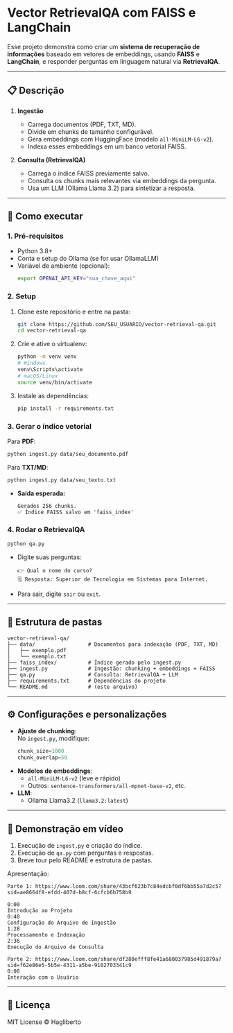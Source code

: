 # Vector RetrievalQA com FAISS e LangChain

Esse projeto demonstra como criar um **sistema de recuperação de informações** baseado em vetores de embeddings, usando **FAISS** e **LangChain**, e responder perguntas em linguagem natural via **RetrievalQA**.

---

## 📋 Descrição

1. **Ingestão**  
   - Carrega documentos (PDF, TXT, MD).  
   - Divide em chunks de tamanho configurável.  
   - Gera embeddings com HuggingFace (modelo `all-MiniLM-L6-v2`).  
   - Indexa esses embeddings em um banco vetorial FAISS.

2. **Consulta (RetrievalQA)**  
   - Carrega o índice FAISS previamente salvo.  
   - Consulta os chunks mais relevantes via embeddings da pergunta.  
   - Usa um LLM (Ollama Llama 3.2) para sintetizar a resposta.

---

## 🚀 Como executar

### 1. Pré-requisitos

- Python 3.8+  
- Conta e setup do Ollama (se for usar OllamaLLM)  
- Variável de ambiente (opcional):  
  ```bash
  export OPENAI_API_KEY="sua_chave_aqui"
  ```

### 2. Setup

1. Clone este repositório e entre na pasta:  
   ```bash
   git clone https://github.com/SEU_USUARIO/vector-retrieval-qa.git
   cd vector-retrieval-qa
   ```

2. Crie e ative o virtualenv:  
   ```bash
   python -m venv venv
   # Windows
   venv\Scripts\activate
   # macOS/Linux
   source venv/bin/activate
   ```

3. Instale as dependências:  
   ```bash
   pip install -r requirements.txt
   ```

### 3. Gerar o índice vetorial

Para **PDF**:  
```bash
python ingest.py data/seu_documento.pdf
```

Para **TXT/MD**:  
```bash
python ingest.py data/seu_texto.txt
```

- **Saída esperada:**  
  ```
  Gerados 256 chunks.
  ✅ Índice FAISS salvo em 'faiss_index'
  ```

### 4. Rodar o RetrievalQA

```bash
python qa.py
```

- Digite suas perguntas:  
  ```
  👉 Qual o nome do curso?
  🗒️ Resposta: Superior de Tecnologia em Sistemas para Internet.
  ```

- Para sair, digite `sair` ou `exit`.

---

## 📁 Estrutura de pastas

```
vector-retrieval-qa/
├── data/                 # Documentos para indexação (PDF, TXT, MD)
│   ├── exemplo.pdf
│   └── exemplo.txt
├── faiss_index/          # Índice gerado pelo ingest.py
├── ingest.py             # Ingestão: chunking + embeddings + FAISS
├── qa.py                 # Consulta: RetrievalQA + LLM
├── requirements.txt      # Dependências do projeto
└── README.md             # (este arquivo)
```

---

## ⚙️ Configurações e personalizações

- **Ajuste de chunking**:  
  No `ingest.py`, modifique:
  ```python
  chunk_size=1000
  chunk_overlap=50
  ```
- **Modelos de embeddings**:  
  - `all-MiniLM-L6-v2` (leve e rápido)  
  - Outros: `sentence-transformers/all-mpnet-base-v2`, etc.
- **LLM**:  
  - Ollama Llama3.2 (`llama3.2:latest`)  


---

## 🎥 Demonstração em vídeo

  1. Execução de `ingest.py` e criação do índice.  
  2. Execução de `qa.py` com perguntas e respostas.  
  3. Breve tour pelo README e estrutura de pastas.

Apresentação:  
```
Parte 1: https://www.loom.com/share/43bcf623b7c84edcbf0df6bb55a7d2c5?sid=ae8664f8-efdd-407d-b8cf-6cfcb6b758b9

0:00
Introdução ao Projeto
0:40
Configuração do Arquivo de Ingestão
1:28
Processamento e Indexação
2:36
Execução do Arquivo de Consulta

Parte 2: https://www.loom.com/share/df280efff8fe41a680037985d491879a?sid=f62e86e5-5b5e-4311-a5be-9102703341c9
0:00
Interação com o Usuário

```

---

## 📄 Licença

MIT License © Hagliberto
